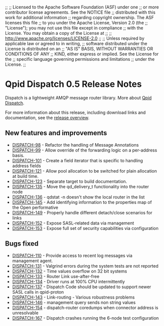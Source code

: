 ;;
;; Licensed to the Apache Software Foundation (ASF) under one
;; or more contributor license agreements.  See the NOTICE file
;; distributed with this work for additional information
;; regarding copyright ownership.  The ASF licenses this file
;; to you under the Apache License, Version 2.0 (the
;; "License"); you may not use this file except in compliance
;; with the License.  You may obtain a copy of the License at
;; 
;;   http://www.apache.org/licenses/LICENSE-2.0
;; 
;; Unless required by applicable law or agreed to in writing,
;; software distributed under the License is distributed on an
;; "AS IS" BASIS, WITHOUT WARRANTIES OR CONDITIONS OF ANY
;; KIND, either express or implied.  See the License for the
;; specific language governing permissions and limitations
;; under the License.
;;

# Qpid Dispatch 0.5 Release Notes

Dispatch is a lightweight AMQP message router library. More about
[Qpid
Dispatch]({{site_url}}/components/dispatch-router/index.html).

For more information about this release, including download links and
documentation, see the [release overview](index.html).


## New features and improvements

 - [DISPATCH-98](https://issues.apache.org/jira/browse/DISPATCH-98) - Refactor the handling of Message Annotations
 - [DISPATCH-99](https://issues.apache.org/jira/browse/DISPATCH-99) - Allow override of the forwarding logic on a per-address basis.
 - [DISPATCH-101](https://issues.apache.org/jira/browse/DISPATCH-101) - Create a field iterator that is specific to handling address fields
 - [DISPATCH-121](https://issues.apache.org/jira/browse/DISPATCH-121) - Allow pool allocation to be switched for plain allocation at build time.
 - [DISPATCH-123](https://issues.apache.org/jira/browse/DISPATCH-123) - Separate target to build documentation.
 - [DISPATCH-135](https://issues.apache.org/jira/browse/DISPATCH-135) - Move the qd_delivery_t functionality into the router node
 - [DISPATCH-136](https://issues.apache.org/jira/browse/DISPATCH-136) - qdstat -n doesn't show the local router in the list
 - [DISPATCH-145](https://issues.apache.org/jira/browse/DISPATCH-145) - Add identifying information to the properties map of the Open performative
 - [DISPATCH-149](https://issues.apache.org/jira/browse/DISPATCH-149) - Properly handle different detach/close scenarios for links
 - [DISPATCH-152](https://issues.apache.org/jira/browse/DISPATCH-152) - Expose SASL-related data via management
 - [DISPATCH-153](https://issues.apache.org/jira/browse/DISPATCH-153) - Expose full set of security capabilities via configuration

## Bugs fixed

 - [DISPATCH-110](https://issues.apache.org/jira/browse/DISPATCH-110) - Provide access to recent log messages via management agent.
 - [DISPATCH-131](https://issues.apache.org/jira/browse/DISPATCH-131) - Valgrind errors during the system tests are not reported
 - [DISPATCH-132](https://issues.apache.org/jira/browse/DISPATCH-132) - Time values overflow on 32 bit systems
 - [DISPATCH-133](https://issues.apache.org/jira/browse/DISPATCH-133) - Router Link use-after-free
 - [DISPATCH-134](https://issues.apache.org/jira/browse/DISPATCH-134) - Driver runs at 100% CPU intermittently
 - [DISPATCH-137](https://issues.apache.org/jira/browse/DISPATCH-137) - Dispatch Code should be updated to support newer SASL calls in qpid-proton
 - [DISPATCH-143](https://issues.apache.org/jira/browse/DISPATCH-143) - Link-routing - Various robustness problems
 - [DISPATCH-146](https://issues.apache.org/jira/browse/DISPATCH-146) - management query sends non string values
 - [DISPATCH-154](https://issues.apache.org/jira/browse/DISPATCH-154) - dispatch-router coredumps when connector address is unresolvable
 - [DISPATCH-167](https://issues.apache.org/jira/browse/DISPATCH-167) - Dispatch crashes running the 6-node test configuration